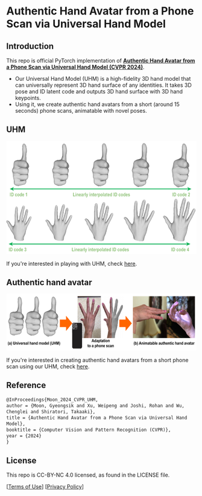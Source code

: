 # Authentic Hand Avatar from a Phone Scan via Universal Hand Model

## Introduction
This repo is official PyTorch implementation of [**Authentic Hand Avatar from a Phone Scan via Universal Hand Model (CVPR 2024)**](https://arxiv.org/abs/2405.07933).
* Our Universal Hand Model (UHM) is a high-fidelity 3D hand model that can universally represent 3D hand surface of any identities. It takes 3D pose and ID latent code and outputs 3D hand surface with 3D hand keypoints. 
* Using it, we create authentic hand avatars from a short (around 15 seconds) phone scans, animatable with novel poses.

## UHM

<p align="middle">
<img src="assets/teaser_uhm.png" width="600" height="300">
</p>

If you're interested in playing with UHM, check [here](https://github.com/facebookresearch/UHM/tree/main/UHM).

## Authentic hand avatar

<p align="middle">
<img src="assets/teaser_avatar.png" width="600" height="150">
</p>

If you're interested in creating authentic hand avatars from a short phone scan using our UHM, check [here](https://github.com/facebookresearch/UHM/tree/main/Avatar).

## Reference  
```  
@InProceedings{Moon_2024_CVPR_UHM,  
author = {Moon, Gyeongsik and Xu, Weipeng and Joshi, Rohan and Wu, Chenglei and Shiratori, Takaaki},  
title = {Authentic Hand Avatar from a Phone Scan via Universal Hand Model},  
booktitle = {Computer Vision and Pattern Recognition (CVPR)},  
year = {2024}  
}  
```

## License
This repo is CC-BY-NC 4.0 licensed, as found in the LICENSE file.

[[Terms of Use](https://opensource.facebook.com/legal/terms)]
[[Privacy Policy](https://opensource.facebook.com/legal/privacy)]
